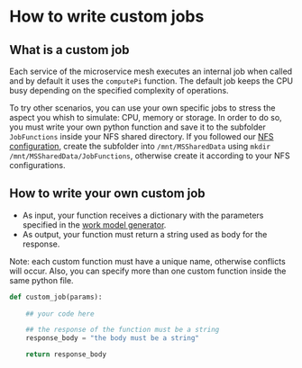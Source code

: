 # How to write custom jobs
## What is a custom job

Each service of the microservice mesh executes an internal job when called and by default it uses the `computePi` function. 
The default job keeps the CPU busy depending on the specified complexity of operations.

To try other scenarios, you can use your own specific jobs to stress the aspect you whish to simulate: CPU, memory or storage. 
In order to do so, you must write your own python function and save it to the subfolder `JobFunctions` inside your NFS shared directory.
If you followed our [NFS configuration](NFSConfig.md), create the subfolder into `/mnt/MSSharedData` using 
`mkdir /mnt/MSSharedData/JobFunctions`, otherwise create it according to your NFS configurations.

## How to write your own custom job

- As input, your function receives a dictionary with the parameters specified in the [work model generator](../WorkModelGenerator/README.md).
- As output, your function must return a string used as body for the response.

Note: each custom function must have a unique name, otherwise conflicts will occur.
Also, you can specify more than one custom function inside the same python file.

```python
def custom_job(params):
    
    ## your code here

    ## the response of the function must be a string
    response_body = "the body must be a string"

    return response_body
```
